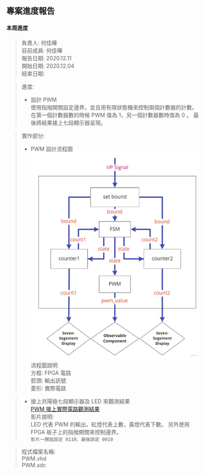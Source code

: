 ## 專案進度報告
#### 本周進度
> 負責人: 何佳曄 \
> 目前成員: 何佳曄 \
> 報告日期: 2020.12.11 \
> 開始日期: 2020.12.04 \
> 結束日期: 

> 進度:  
> * 設計 PWM  
> 使用指撥開關設定邊界，並且用有限狀態機來控制兩個計數器的計數。
> 在第一個計數器數的時候 PWM 值為 1，另一個計數器數時值為 0 。
> 最後將結果接上七段顯示器呈現。 

> 實作部分:  
> * PWM 設計流程圖  
> ![PWM 設計流程圖](https://github.com/Sapphire1002/VHDL/blob/main/05%20PWM/PWM_Design_pic.jpg)  
> 流程圖說明  
> 方框: FPGA 電路  
> 箭頭: 輸出訊號  
> 菱形: 實際電路  

> * 接上共陽極七段顯示器及 LED 來觀測結果  
> [PWM 接上實際電路觀測結果](https://drive.google.com/file/d/10p-wDH7d7CSU7vLBOSTrHcUxHDYnIQqi/view?usp=sharing)  
> 影片說明:  
> LED 代表 PWM 的輸出，紅燈代表上數，黃燈代表下數。
> 另外使用 FPGA 板子上的指撥開關來控制邊界。  
> `影片一開始設定 0110，最後設定 0010 `

> 程式檔案名稱:  
> PWM.vhd  
> PWM.xdc

